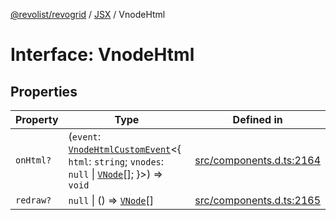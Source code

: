 [@revolist/revogrid](README.md) / [JSX](Namespace.JSX.md) / VnodeHtml

# Interface: VnodeHtml

## Properties

| Property | Type | Defined in |
| ------ | ------ | ------ |
| `onHtml?` | (`event`: [`VnodeHtmlCustomEvent`](Interface.VnodeHtmlCustomEvent.md)\<\{ `html`: `string`; `vnodes`: `null` \| [`VNode`](Interface.VNode.md)[]; \}\>) => `void` | [src/components.d.ts:2164](https://github.com/revolist/revogrid/blob/477507f867ff98f395e0119897545945e222b246/src/components.d.ts#L2164) |
| `redraw?` | `null` \| () => [`VNode`](Interface.VNode.md)[] | [src/components.d.ts:2165](https://github.com/revolist/revogrid/blob/477507f867ff98f395e0119897545945e222b246/src/components.d.ts#L2165) |
